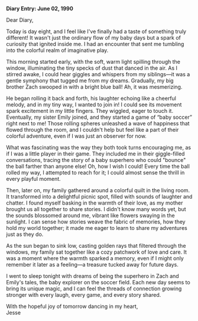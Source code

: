 
**Diary Entry: June 02, 1990**

Dear Diary,

Today is day eight, and I feel like I've finally had a taste of something truly different! It wasn't just the ordinary flow of my baby days but a spark of curiosity that ignited inside me. I had an encounter that sent me tumbling into the colorful realm of imaginative play. 

This morning started early, with the soft, warm light spilling through the window, illuminating the tiny specks of dust that danced in the air. As I stirred awake, I could hear giggles and whispers from my siblings—it was a gentle symphony that tugged me from my dreams. Gradually, my big brother Zach swooped in with a bright blue ball! Ah, it was mesmerizing. 

He began rolling it back and forth, his laughter echoing like a cheerful melody, and in my tiny way, I wanted to join in! I could see its movement spark excitement in my little fingers. They wiggled, eager to touch it. Eventually, my sister Emily joined, and they started a game of “baby soccer” right next to me! Those rolling spheres unleashed a wave of happiness that flowed through the room, and I couldn't help but feel like a part of their colorful adventure, even if I was just an observer for now.

What was fascinating was the way they both took turns encouraging me, as if I was a little player in their game. They included me in their giggle-filled conversations, tracing the story of a baby superhero who could "bounce" the ball farther than anyone else! Oh, how I wish I could! Every time the ball rolled my way, I attempted to reach for it; I could almost sense the thrill in every playful moment.

Then, later on, my family gathered around a colorful quilt in the living room. It transformed into a delightful picnic spot, filled with sounds of laughter and chatter. I found myself basking in the warmth of their love, as my mother brought us all together to share stories. I didn't know many words yet, but the sounds blossomed around me, vibrant like flowers swaying in the sunlight. I can sense how stories weave the fabric of memories, how they hold my world together; it made me eager to learn to share my adventures just as they do. 

As the sun began to sink low, casting golden rays that filtered through the windows, my family sat together like a cozy patchwork of love and care. It was a moment where the warmth sparked a memory, even if I might only remember it later as a feeling—a treasure tucked away for future days.

I went to sleep tonight with dreams of being the superhero in Zach and Emily's tales, the baby explorer on the soccer field. Each new day seems to bring its unique magic, and I can feel the threads of connection growing stronger with every laugh, every game, and every story shared.

With the hopeful joy of tomorrow dancing in my heart,  
Jesse
